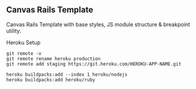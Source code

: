 ## Canvas Rails Template

Canvas Rails Template with base styles, JS module structure & breakpoint utility.

Heroku Setup
```
git remote -v
git remote rename heroku production
git remote add staging https://git.heroku.com/HEROKU-APP-NAME.git
```

```
heroku buildpacks:add --index 1 heroku/nodejs
heroku buildpacks:add heroku/ruby
```
